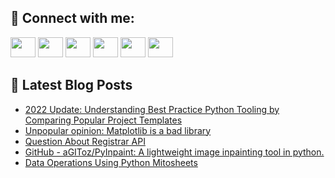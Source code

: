 ## 🔎 Connect with me:
[<img height="32" width="40" src="https://cdn.jsdelivr.net/npm/simple-icons@v5/icons/telegram.svg" />](https://t.me/bullbesh)
[<img height="32" width="40" src="https://cdn.jsdelivr.net/npm/simple-icons@v5/icons/vk.svg" />](https://vk.com/bullbesh)
[<img height="32" width="40" src="https://cdn.jsdelivr.net/npm/simple-icons@v5/icons/twitter.svg" />](https://twitter.com/bullbesh1)
[<img height="32" width="40" src="https://cdn.jsdelivr.net/npm/simple-icons@v5/icons/instagram.svg" />](https://www.instagram.com/bullbesh)
[<img height="32" width="40" src="https://cdn.jsdelivr.net/npm/simple-icons@v5/icons/reddit.svg" />](https://www.reddit.com/user/bullbesh)
[<img height="32" width="40" src="https://cdn.jsdelivr.net/npm/simple-icons@v5/icons/youtube.svg" />](https://www.youtube.com/channel/UCtfjRs6uzgq5mfm8S06WTcg)

## 📕 Latest Blog Posts
<!-- BLOG-POST-LIST:START -->
- [2022 Update: Understanding Best Practice Python Tooling by Comparing Popular Project Templates](https://www.reddit.com/r/Python/comments/u8jfcb/2022_update_understanding_best_practice_python/)
- [Unpopular opinion: Matplotlib is a bad library](https://www.reddit.com/r/Python/comments/u8j6fn/unpopular_opinion_matplotlib_is_a_bad_library/)
- [Question About Registrar API](https://www.reddit.com/r/Python/comments/u8ipnw/question_about_registrar_api/)
- [GitHub - aGIToz/PyInpaint: A lightweight image inpainting tool in python.](https://www.reddit.com/r/Python/comments/u8hao9/github_agitozpyinpaint_a_lightweight_image/)
- [Data Operations Using Python Mitosheets](https://www.reddit.com/r/Python/comments/u8fj6a/data_operations_using_python_mitosheets/)
<!-- BLOG-POST-LIST:END -->
